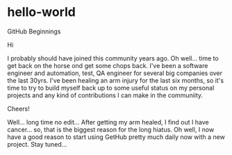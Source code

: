 # hello-world
GitHub Beginnings

Hi 

I probably should have joined this community years ago. Oh well... time to get back on the horse ond get some chops back.
I've been a software engineer and automation, test, QA engineer for several big companies over the last 30yrs. I've been healing an arm injury for the last six months, so it's time to try to build myself back up to some useful status on my personal projects and any kind of contributions I can make in the communiity.

Cheers!

Well... long time no edit... After getting my arm healed, I find out I have cancer... so, that is the biggest reason for the long hiatus. Oh well, I now have a good reason to start using GetHub pretty much daily now with a new project. Stay tuned...
